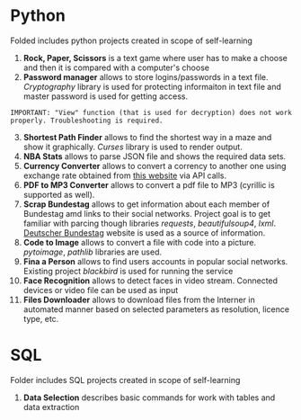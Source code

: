 # Python

Folded includes python projects created in scope of self-learning
1. **Rock, Paper, Scissors** is a text game where user has to make a choose and then it is compared with a computer's choose
2. **Password manager** allows to store logins/passwords in a text file. *Cryptography* library is used for protecting informaiton in text file and master password is used for getting access.

`IMPORTANT: "View" function (that is used for decryption) does not work properly. Troubleshooting is required.`

3. **Shortest Path Finder** allows to find the shortest way in a maze and show it graphically. *Curses* library is used to render output. 
4. **NBA Stats** allows to parse JSON file and shows the required data sets.
5. **Currency Converter** allows to convert a corrency to another one using exchange rate obtained from [this website](free.currencyconverterapi.com) via API calls.
6. **PDF to MP3 Converter** allows to convert a pdf file to MP3 (cyrillic is supported as well).
7. **Scrap Bundestag** allows to get information about each member of Bundestag amd links to their social networks. Project goal is to get familiar with parcing though libraries *requests*, *beautifulsoup4*, *lxml*. [Deutscher Bundestag](https://www.bundestag.de/en/members) website is used as a source of information.
8. **Code to Image** allows to convert a file with code into a picture. *pytoimage*, *pathlib* libraries are used.
9. **Fina a Person** allows to find users accounts in popular social networks. Existing project *blackbird* is used for running the service
10. **Face Recognition** allows to detect faces in video stream. Connected devices or video file can be used as input
11. **Files Downloader** allows to download files from the Interner in automated manner based on selected parameters as resolution, licence type, etc.

# SQL
Folder includes SQL projects created in scope of self-learning
1. **Data Selection** describes basic commands for work with tables and data extraction

